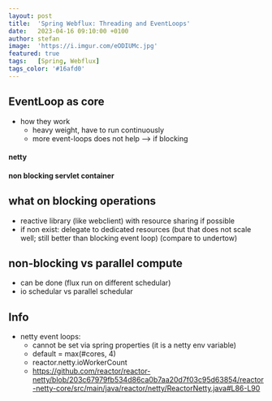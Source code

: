 ```yaml
---
layout: post
title:  'Spring Webflux: Threading and EventLoops'
date:   2023-04-16 09:10:00 +0100
author: stefan
image:  'https://i.imgur.com/eODIUMc.jpg'
featured: true
tags:   [Spring, Webflux]
tags_color: '#16afd0'
---
```



## EventLoop as core

- how they work
  - heavy weight, have to run continuously
  - more event-loops does not help --> if blocking

#### netty

#### non blocking servlet container

## what on blocking operations

- reactive library (like webclient) with resource sharing if possible
- if non exist: delegate to dedicated resources (but that does not scale well; still better than blocking event loop) (compare to undertow)

## non-blocking vs parallel compute

- can be done (flux run on different schedular)
- io schedular vs parallel schedular





## Info

- netty event loops: 
  - cannot be set via spring properties (it is a netty env variable)
  - default = max(#cores, 4)
  - reactor.netty.ioWorkerCount
  - https://github.com/reactor/reactor-netty/blob/203c67979fb534d86ca0b7aa20d7f03c95d63854/reactor-netty-core/src/main/java/reactor/netty/ReactorNetty.java#L86-L90

<script src="{{ '/js/motion-canvas-player.js' | prepend: site.baseurl }}" type="text/javascript"></script>
